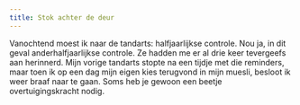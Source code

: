 ```yaml
---
title: Stok achter de deur
---
```

Vanochtend moest ik naar de tandarts: halfjaarlijkse controle. Nou ja, in dit geval anderhalfjaarlijkse controle. Ze hadden me er al drie keer tevergeefs aan herinnerd. Mijn vorige tandarts stopte na een tijdje met die reminders, maar toen ik op een dag mijn eigen kies terugvond in mijn muesli, besloot ik weer braaf naar te gaan. Soms heb je gewoon een beetje overtuigingskracht nodig.
